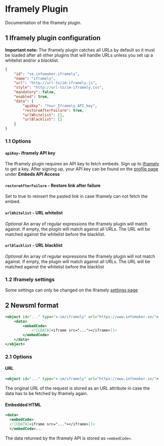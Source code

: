 # Iframely Plugin
Documentation of the Iframely plugin.

## 1 Iframely plugin configuration
**Important note:** The Iframely plugin catches all URLs by default so it must be loaded after all other plugins that will handle URLs unless you set up a whitelist and/or a blacklist.

```json
{
    "id": "se.infomaker.iframely",
    "name": "iframely",
    "url": "http://url-to/im-iframely.js",
    "style": "http://url-to/im-iframely.css",
    "mandatory": false,
    "enabled": true,
    "data": {
        "apiKey": "Your_Iframely_API_key",
        "restoreAfterFailure": true,
        "urlWhitelist": [],
        "urlBlacklist": []
    }
}
```

### 1.1 Options

#### `apiKey`- Iframely API key
The Iframely plugin requires an API key to fetch embeds. Sign up to [Iframely](https://iframely.com/plans) to get a key. After signing up, your API key can be found on the [profile page](https://iframely.com/profile) under **Embeds API Access**

#### `restoreAfterFailure` - Restore link after failure
Set to true to reinsert the pasted link in case Iframely can not fetch the embed.

#### `urlWhitelist` - URL whitelist
*Optional* An array of regular expressions the Iframely plugin will match against. If empty, the plugin will match against all URLs. The URL will be matched against the whitelist before the blacklist.

#### `urlBlacklist` - URL blacklist
*Optional* An array of regular expressions the Iframely plugin will not match against. If empty, the plugin will match against all URLs. The URL will be matched against the whitelist before the blacklist

### 1.2 Iframely settings
Some settings can only be changed on the Iframely [settings page](https://iframely.com/settings/api)


## 2 Newsml format
```xml
<object id="..." type="x-im/iframely" url="https://www.infomaker.se/">
    <data>
        <embedCode>
            <![CDATA[<iframe src="..."></iframe>]]>
        </embedCode>
    </data>
</object>
```
### 2.1 Options
#### URL
```xml
<object id="..." type="x-im/iframely" url="https://www.infomaker.se/">
```
The original URL of the request is stored as an URL attribute in case the data has to be fetched by Iframely again.

#### Embedded HTML
```xml
<data>
  <embedCode>
  <![CDATA[<iframe src="..."></iframe>]]>
  </embedCode>...
```
The data returned by the Iframely API is stored as `<embedCode>`.